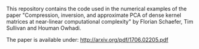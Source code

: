 This repository contains the code used in the numerical examples of the paper 
"Compression, inversion, and approximate PCA of dense kernel matrices at near-linear computational complexity" 
by Florian Schaefer, Tim Sullivan and Houman Owhadi.

The paper is available under:
http://arxiv.org/pdf/1706.02205.pdf



